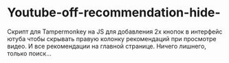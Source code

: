 # Youtube-off-recommendation-hide-
Скрипт для Tampermonkey на JS для добавления 2х кнопок в интерфейс ютуба чтобы скрывать правую колонку рекомендаций при просмотре видео. И все рекомендации на главной странице. Ничего лишнего, только поиск...
